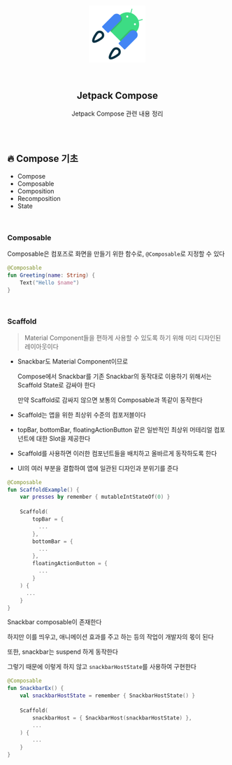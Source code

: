 <div align="center">
  <p>
    <img src="../README.assets/jetpack-hero.png">
  </p>
  <br>
  <h2>Jetpack Compose</h2>
  <p>Jetpack Compose 관련 내용 정리</p>
  <br>
  <br>
</div>




## 🔥 Compose 기초

- Compose
- Composable
- Composition
- Recomposition
- State

<br>

### Composable

Composable은 컴포즈로 화면을 만들기 위한 함수로, `@Composable`로 지정할 수 있다

```kotlin
@Composable
fun Greeting(name: String) {
    Text("Hello $name")
}
```

<br>

### Scaffold

> Material Component들을 편하게 사용할 수 있도록 하기 위해 미리 디자인된 레이아웃이다

- Snackbar도 Material Component이므로

  Compose에서 Snackbar를 기존 Snackbar의 동작대로 이용하기 위해서는 Scaffold State로 감싸야 한다

  만약 Scaffold로 감싸지 않으면 보통의 Composable과 똑같이 동작한다

- Scaffold는 앱을 위한 최상위 수준의 컴포저블이다
- topBar, bottomBar, floatingActionButton 같은 일반적인 최상위 머테리얼 컴포넌트에 대한 Slot을 제공한다
- Scaffold를 사용하면 이러한 컴포넌트들을 배치하고 올바르게 동작하도록 한다

- UI의 여러 부분을 결합하여 앱에 일관된 디자인과 분위기를 준다

```kotlin
@Composable
fun ScaffoldExample() {
    var presses by remember { mutableIntStateOf(0) }

    Scaffold(
        topBar = {
          ...
        },
        bottomBar = {
          ...
        },
        floatingActionButton = {
          ...
        }
    ) { 
      ...
    }
}
```

Snackbar composable이 존재한다

하지만 이를 띄우고, 애니메이션 효과를 주고 하는 등의 작업이 개발자의 몫이 된다

또한, snackbar는 suspend 하게 동작한다

그렇기 때문에 이렇게 하지 않고 `snackbarHostState`를 사용하여 구현한다

```kotlin
@Composable
fun SnackbarEx() {
    val snackbarHostState = remember { SnackbarHostState() }
  
    Scaffold(
        snackbarHost = { SnackbarHost(snackbarHostState) },
        ...
    ) {
        ...
    }
}
```

<br>

